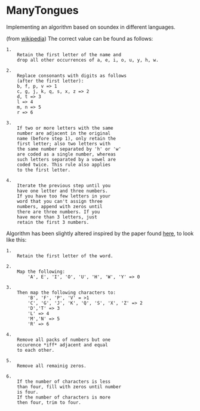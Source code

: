 ManyTongues
===========

Implementing an algorithm based on soundex in different languages.

(from [wikipedia](https://en.wikipedia.org/wiki/Soundex))
    The correct value can be found as follows:

    1.
        Retain the first letter of the name and
        drop all other occurrences of a, e, i, o, u, y, h, w.

    2.
        Replace consonants with digits as follows
        (after the first letter):
        b, f, p, v => 1
        c, g, j, k, q, s, x, z => 2
        d, t => 3
        l => 4
        m, n => 5
        r => 6

    3.
        If two or more letters with the same
        number are adjacent in the original
        name (before step 1), only retain the
        first letter; also two letters with
        the same number separated by 'h' or 'w'
        are coded as a single number, whereas
        such letters separated by a vowel are
        coded twice. This rule also applies
        to the first letter.

    4.
        Iterate the previous step until you
        have one letter and three numbers.
        If you have too few letters in your
        word that you can't assign three
        numbers, append with zeros until
        there are three numbers. If you
        have more than 3 letters, just
        retain the first 3 numbers.

Algorithm has been slightly altered
inspired by the paper found [here](http://www.creativyst.com/Doc/Articles/SoundEx1/SoundEx1.htm), to look like this:

    1.
        Retain the first letter of the word.

    2.
        Map the following:
            'A', E', 'I', 'O', 'U', 'H', 'W', 'Y' => 0

    3.
        Then map the following characters to:
            'B', 'F', 'P', 'V' = >1
            'C', 'G', 'J', 'K', 'Q', 'S', 'X', 'Z' => 2
            'D','T' => 3
            'L' => 4
            'M','N' => 5
            'R' => 6

    4.
        Remove all packs of numbers but one
        occurence *iff* adjacent and equal
        to each other.

    5.
        Remove all remainig zeros.

    6.
        If the number of characters is less
        than four, fill with zeros until number
        is four.
        If the number of characters is more
        then four, trim to four.
